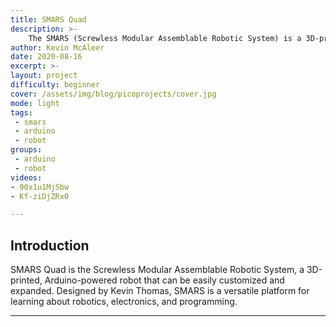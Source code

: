 ```yaml
---
title: SMARS Quad
description: >-
    The SMARS (Screwless Modular Assemblable Robotic System) is a 3D-printed, Arduino-powered robot that can be easily customized and expanded.
author: Kevin McAleer
date: 2020-08-16
excerpt: >-
layout: project
difficulty: beginner
cover: /assets/img/blog/picoprojects/cover.jpg
mode: light
tags:
 - smars
 - arduino
 - robot
groups:
 - arduino
 - robot
videos:
- 90x1u1MjSbw
- Kf-ziDjZRx0

---
```


## Introduction

SMARS Quad is the Screwless Modular Assemblable Robotic System, a 3D-printed, Arduino-powered robot that can be easily customized and expanded. Designed by Kevin Thomas, SMARS is a versatile platform for learning about robotics, electronics, and programming.

---
